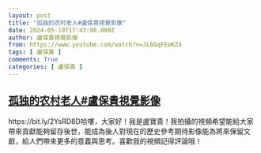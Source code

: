 ```yaml
---
layout: post
title: "孤独的农村老人#盧保貴視覺影像"
date: 2024-05-19T17:43:00.000Z
author: 盧保貴視覺影像
from: https://www.youtube.com/watch?v=JL6GqFEeKZ4
tags: [ 盧保貴 ]
comments: True
categories: [ 盧保貴 ]
---
```

<!--1716140580000-->
[孤独的农村老人#盧保貴視覺影像](https://www.youtube.com/watch?v=JL6GqFEeKZ4)
------

<div>
https://bit.ly/2YsRD8D哈嘍，大家好！我是盧寶貴！我拍攝的視頻希望能給大家帶來貢獻能夠留存後世，能成為後人對現在的歷史參考期待影像能為將來保留文獻，給人們帶來更多的意義與思考。喜歡我的視頻記得評論哦！
</div>

